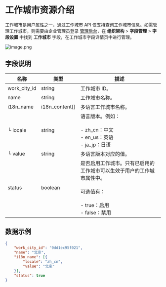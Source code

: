 # 工作城市资源介绍

工作城市是用户属性之一，通过工作城市 API 仅支持查询工作城市信息。如需管理工作城市，则需要由企业管理员登录 [管理后台](https://feishu.cn/admin)，在 **组织架构** > **字段管理** > **字段设置** 中找到 **工作城市** 字段，在工作城市字段详情页中进行管理。


![image.png](//sf3-cn.feishucdn.com/obj/open-platform-opendoc/e22e0532c19076860f27b5ca0e9449e9_0PVDZ9D0Vq.png?height=698&lazyload=true&maxWidth=600&width=2882)

## 字段说明

| 名称 | 类型 | 描述 |
| --- | --- | --- |
| work_city_id | string | 工作城市 ID。 |
| name | string | 工作城市名称。 |
| i18n_name | i18n_content[] | 多语言工作城市名称。 |
| └ locale | string | 语言版本。例如：<br><br>- zh_cn：中文<br>- en_us：英语<br>- ja_jp：日语 |
| └ value | string | 多语言版本对应的值。 |
| status | boolean | 是否启用工作城市。只有已启用的工作城市可以生效于用户的工作城市属性中。<br><br>可选值有：<br><br>- true：启用<br>- false：禁用 |




## 数据示例

```json
{
	"work_city_id": "0dd1ec95f021",
	"name": "北京",
	"i18n_name": [{
		"locale": "zh_cn",
		"value": "北京"
	}],
	"status": true
}
```